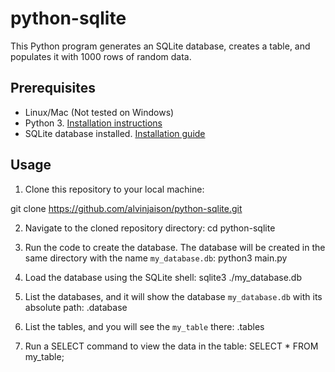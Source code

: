 # python-sqlite

This Python program generates an SQLite database, creates a table, and populates it with 1000 rows of random data.

## Prerequisites

- Linux/Mac (Not tested on Windows)
- Python 3. [Installation instructions](https://www.python.org/downloads/)
- SQLite database installed. [Installation guide](https://www.digitalocean.com/community/tutorials/how-to-install-and-use-sqlite-on-ubuntu-20-04)

## Usage

1. Clone this repository to your local machine:

git clone https://github.com/alvinjaison/python-sqlite.git

2. Navigate to the cloned repository directory:
   cd python-sqlite
   
4. Run the code to create the database. The database will be created in the same directory with the name `my_database.db`:
  python3 main.py

5. Load the database using the SQLite shell:
   sqlite3 ./my_database.db
   
6. List the databases, and it will show the database `my_database.db` with its absolute path:
.database

7. List the tables, and you will see the `my_table` there:
.tables

8. Run a SELECT command to view the data in the table:
SELECT * FROM my_table;

